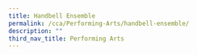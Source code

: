 ```yaml
---
title: Handbell Ensemble
permalink: /cca/Performing-Arts/handbell-ensemble/
description: ""
third_nav_title: Performing Arts
---
```

